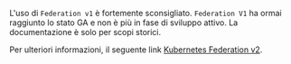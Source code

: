 L'uso di `Federation v1` è fortemente sconsigliato. `Federation V1` ha ormai raggiunto lo stato GA e non è più in
fase di sviluppo attivo. La documentazione è solo per scopi storici.

Per ulteriori informazioni, il seguente link
[Kubernetes Federation v2](https://github.com/kubernetes-sigs/federation-v2).
